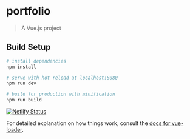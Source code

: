 # portfolio

> A Vue.js project

## Build Setup

``` bash
# install dependencies
npm install

# serve with hot reload at localhost:8080
npm run dev

# build for production with minification
npm run build
```

[![Netlify Status](https://api.netlify.com/api/v1/badges/aa95d256-337a-480d-a115-83fa5dfd0861/deploy-status)](https://app.netlify.com/sites/tender-kilby-2a000b/deploys)

For detailed explanation on how things work, consult the [docs for vue-loader](http://vuejs.github.io/vue-loader).
